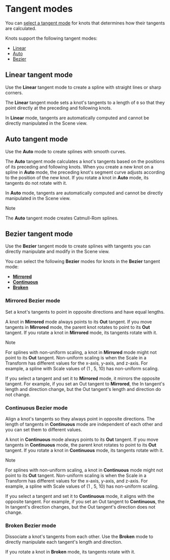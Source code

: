 # Tangent modes
 
You can [select a tangent mode](select-tangent-mode.md) for knots that determines how their tangents are calculated. 

Knots support the following tangent modes:

* [Linear](#linear-tangent-mode) 
* [Auto](#auto-tangent-mode)
* [Bezier](#bezier-tangent-mode)
 
 
## Linear tangent mode

Use the **Linear** tangent mode to create a spline with straight lines or sharp corners. 

The **Linear** tangent mode sets a knot's tangents to a length of `0` so that they point directly at the preceding and following knots.  

In **Linear** mode, tangents are automatically computed and cannot be directly manipulated in the Scene view. 

## Auto tangent mode

Use the **Auto** mode to create splines with smooth curves. 

The **Auto** tangent mode calculates a knot's tangents based on the positions of its preceding and following knots. When you create a new knot on a spline in **Auto** mode, the preceding knot's segment curve adjusts according to the position of the new knot. If you rotate a knot in **Auto** mode, its tangents do not rotate with it. 

In **Auto** mode, tangents are automatically computed and cannot be directly manipulated in the Scene view. 

> [!NOTE]
> The **Auto** tangent mode creates Catmull-Rom splines. 


## Bezier tangent mode

Use the **Bezier** tangent mode to create splines with tangents you can directly manipulate and modify in the Scene view. 

You can select the following **Bezier** modes for knots in the **Bezier** tangent mode: 

* [**Mirrored**](#mirrored-bezier-mode)
* [**Continuous**](#continuous-bezier-mode)
* [**Broken**](#broken-bezier-moode)

### Mirrored Bezier mode

Set a knot's tangents to point in opposite directions and have equal lengths. 

A knot in **Mirrored** mode always points to its **Out** tangent. If you move tangents in **Mirrored** mode, the parent knot rotates to point to its **Out** tangent. If you rotate a knot in **Mirrored** mode, its tangents rotate with it. 

> [!NOTE]
> For splines with non-uniform scaling, a knot in **Mirrored** mode might not point to its **Out** tangent. Non-uniform scaling is when the Scale in a Transform has different values for the x-axis, y-axis, and z-axis. For example, a spline with Scale values of (1 , 5, 10) has non-uniform scaling. 

If you select a tangent and set it to **Mirrored** mode, it mirrors the opposite tangent. For example, if you set an Out tangent to **Mirrored**, the In tangent's length and direction change, but the Out tangent's length and direction do not change.

### Continuous Bezier mode

Align a knot's tangents so they always point in opposite directions. The length of tangents in **Continuous** mode are independent of each other and you can set them to different values. 

A knot in **Continuous** mode always points to its **Out** tangent. If you move tangents in **Continuous** mode, the parent knot rotates to point to its **Out** tangent. If you rotate a knot in **Continuous** mode, its tangents rotate with it.

> [!NOTE]
> For splines with non-uniform scaling, a knot in **Continuous** mode might not point to its **Out** tangent. Non-uniform scaling is when the Scale in a Transform has different values for the x-axis, y-axis, and z-axis. For example, a spline with Scale values of (1 , 5, 10) has non-uniform scaling. 

If you select a tangent and set it to **Continuous** mode, it aligns with the opposite tangent. For example, if you set an Out tangent to **Continuous**, the In tangent's direction changes, but the Out tangent's direction does not change.

### Broken Bezier mode

Dissociate a knot's tangents from each other. Use the **Broken** mode to  directly manipulate each tangent's length and direction.

If you rotate a knot in **Broken** mode, its tangents rotate with it. 

